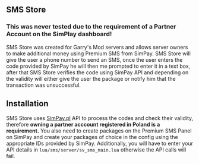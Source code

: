 ## SMS Store

### This was never tested due to the requirement of a Partner Account on the SimPlay dashboard!

SMS Store was created for Garry's Mod servers and allows server owners to make additional money using Premium SMS from SimPay. SMS Store will give the user a phone number to send an SMS, once the user enters the code provided by SimPay he will then me prompted to enter it in a text box, after that SMS Store verifies the code using SimPay API and depending on the validity will either give the user the package or notify him that the transaction was unsuccessful. 

## Installation 
SMS Store uses [SimPay.pl](https://simpay.pl/) API to process the codes and check their validity, therefore **owning a partner acccount registered in Poland is a requirement.** You also need to create packages on the Premium SMS Panel on SimPay and create your packages of choice in the config using the appropriate IDs provided by SimPay. Additionally, you will have to enter your API details in `lua/sms/server/sv_sms_main.lua` otherwise the API calls will fail. 
